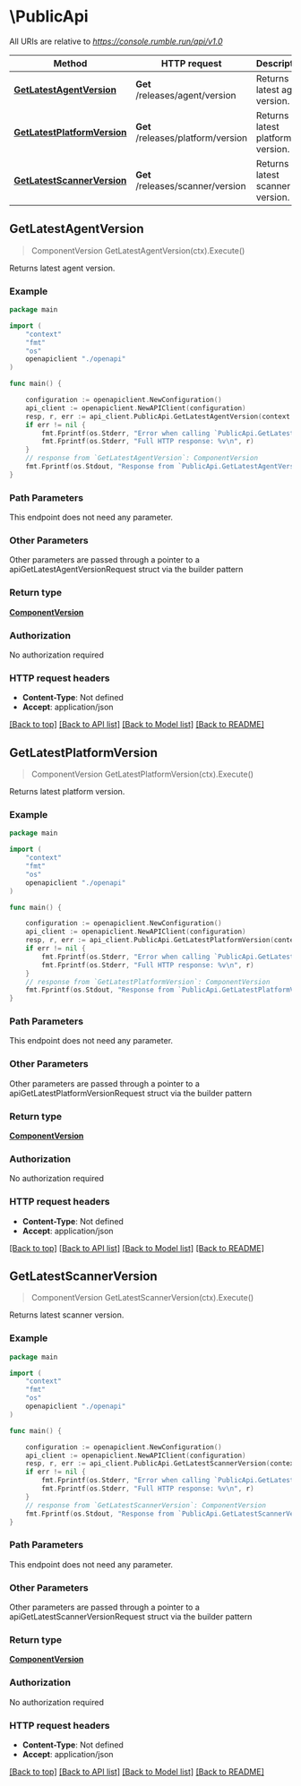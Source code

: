 # \PublicApi

All URIs are relative to *https://console.rumble.run/api/v1.0*

Method | HTTP request | Description
------------- | ------------- | -------------
[**GetLatestAgentVersion**](PublicApi.md#GetLatestAgentVersion) | **Get** /releases/agent/version | Returns latest agent version.
[**GetLatestPlatformVersion**](PublicApi.md#GetLatestPlatformVersion) | **Get** /releases/platform/version | Returns latest platform version.
[**GetLatestScannerVersion**](PublicApi.md#GetLatestScannerVersion) | **Get** /releases/scanner/version | Returns latest scanner version.



## GetLatestAgentVersion

> ComponentVersion GetLatestAgentVersion(ctx).Execute()

Returns latest agent version.

### Example

```go
package main

import (
    "context"
    "fmt"
    "os"
    openapiclient "./openapi"
)

func main() {

    configuration := openapiclient.NewConfiguration()
    api_client := openapiclient.NewAPIClient(configuration)
    resp, r, err := api_client.PublicApi.GetLatestAgentVersion(context.Background(), ).Execute()
    if err != nil {
        fmt.Fprintf(os.Stderr, "Error when calling `PublicApi.GetLatestAgentVersion``: %v\n", err)
        fmt.Fprintf(os.Stderr, "Full HTTP response: %v\n", r)
    }
    // response from `GetLatestAgentVersion`: ComponentVersion
    fmt.Fprintf(os.Stdout, "Response from `PublicApi.GetLatestAgentVersion`: %v\n", resp)
}
```

### Path Parameters

This endpoint does not need any parameter.

### Other Parameters

Other parameters are passed through a pointer to a apiGetLatestAgentVersionRequest struct via the builder pattern


### Return type

[**ComponentVersion**](ComponentVersion.md)

### Authorization

No authorization required

### HTTP request headers

- **Content-Type**: Not defined
- **Accept**: application/json

[[Back to top]](#) [[Back to API list]](../README.md#documentation-for-api-endpoints)
[[Back to Model list]](../README.md#documentation-for-models)
[[Back to README]](../README.md)


## GetLatestPlatformVersion

> ComponentVersion GetLatestPlatformVersion(ctx).Execute()

Returns latest platform version.

### Example

```go
package main

import (
    "context"
    "fmt"
    "os"
    openapiclient "./openapi"
)

func main() {

    configuration := openapiclient.NewConfiguration()
    api_client := openapiclient.NewAPIClient(configuration)
    resp, r, err := api_client.PublicApi.GetLatestPlatformVersion(context.Background(), ).Execute()
    if err != nil {
        fmt.Fprintf(os.Stderr, "Error when calling `PublicApi.GetLatestPlatformVersion``: %v\n", err)
        fmt.Fprintf(os.Stderr, "Full HTTP response: %v\n", r)
    }
    // response from `GetLatestPlatformVersion`: ComponentVersion
    fmt.Fprintf(os.Stdout, "Response from `PublicApi.GetLatestPlatformVersion`: %v\n", resp)
}
```

### Path Parameters

This endpoint does not need any parameter.

### Other Parameters

Other parameters are passed through a pointer to a apiGetLatestPlatformVersionRequest struct via the builder pattern


### Return type

[**ComponentVersion**](ComponentVersion.md)

### Authorization

No authorization required

### HTTP request headers

- **Content-Type**: Not defined
- **Accept**: application/json

[[Back to top]](#) [[Back to API list]](../README.md#documentation-for-api-endpoints)
[[Back to Model list]](../README.md#documentation-for-models)
[[Back to README]](../README.md)


## GetLatestScannerVersion

> ComponentVersion GetLatestScannerVersion(ctx).Execute()

Returns latest scanner version.

### Example

```go
package main

import (
    "context"
    "fmt"
    "os"
    openapiclient "./openapi"
)

func main() {

    configuration := openapiclient.NewConfiguration()
    api_client := openapiclient.NewAPIClient(configuration)
    resp, r, err := api_client.PublicApi.GetLatestScannerVersion(context.Background(), ).Execute()
    if err != nil {
        fmt.Fprintf(os.Stderr, "Error when calling `PublicApi.GetLatestScannerVersion``: %v\n", err)
        fmt.Fprintf(os.Stderr, "Full HTTP response: %v\n", r)
    }
    // response from `GetLatestScannerVersion`: ComponentVersion
    fmt.Fprintf(os.Stdout, "Response from `PublicApi.GetLatestScannerVersion`: %v\n", resp)
}
```

### Path Parameters

This endpoint does not need any parameter.

### Other Parameters

Other parameters are passed through a pointer to a apiGetLatestScannerVersionRequest struct via the builder pattern


### Return type

[**ComponentVersion**](ComponentVersion.md)

### Authorization

No authorization required

### HTTP request headers

- **Content-Type**: Not defined
- **Accept**: application/json

[[Back to top]](#) [[Back to API list]](../README.md#documentation-for-api-endpoints)
[[Back to Model list]](../README.md#documentation-for-models)
[[Back to README]](../README.md)

